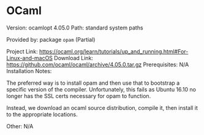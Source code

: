 OCaml
===

Version: ocamlopt 4.05.0
Path: standard system paths

Provided by: package `opam` (Partial)

Project Link: https://ocaml.org/learn/tutorials/up_and_running.html#For-Linux-and-macOS
Download Link: https://github.com/ocaml/ocaml/archive/4.05.0.tar.gz
Prerequisites: N/A
Installation Notes:

The preferred way is to install opam and then use that to bootstrap a specific 
version of the compiler. Unfortunately, this fails as Ubuntu 16.10 no longer has the
SSL certs necessary for opam to function.

Instead, we download an ocaml source distribution, compile it, then install it to the
appropriate locations.

Other: N/A
